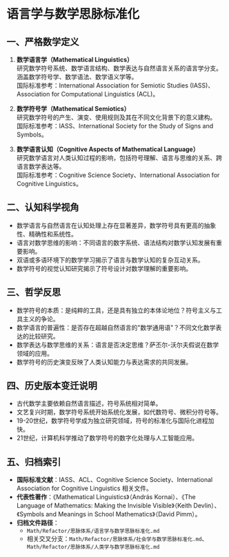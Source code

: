 # 语言学与数学思脉标准化

## 一、严格数学定义

1. **数学语言学（Mathematical Linguistics）**  
   研究数学符号系统、数学语言结构、数学表达与自然语言关系的语言学分支。涵盖数学符号学、数学语法、数学语义学等。  
   国际标准参考：International Association for Semiotic Studies (IASS)、Association for Computational Linguistics (ACL)。

2. **数学符号学（Mathematical Semiotics）**  
   研究数学符号的产生、演变、使用规则及其在不同文化背景下的意义建构。  
   国际标准参考：IASS、International Society for the Study of Signs and Symbols。

3. **数学语言认知（Cognitive Aspects of Mathematical Language）**  
   研究数学语言对人类认知过程的影响，包括符号理解、语言与思维的关系、跨语言数学表达等。  
   国际标准参考：Cognitive Science Society、International Association for Cognitive Linguistics。

## 二、认知科学视角

- 数学语言与自然语言在认知处理上存在显著差异，数学符号具有更高的抽象性、精确性和系统性。
- 语言对数学思维的影响：不同语言的数字系统、语法结构对数学认知发展有重要影响。
- 双语或多语环境下的数学学习揭示了语言与数学认知的复杂互动关系。
- 数学符号的视觉认知研究揭示了符号设计对数学理解的重要影响。

## 三、哲学反思

- 数学符号的本质：是纯粹的工具，还是具有独立的本体论地位？符号主义与工具主义的争论。
- 数学语言的普遍性：是否存在超越自然语言的"数学通用语"？不同文化数学表达的比较研究。
- 数学表达与数学思维的关系：语言是否决定思维？萨丕尔-沃尔夫假说在数学领域的应用。
- 数学符号的历史演变反映了人类认知能力与表达需求的共同发展。

## 四、历史版本变迁说明

- 古代数学主要依赖自然语言描述，符号系统相对简单。
- 文艺复兴时期，数学符号系统开始系统化发展，如代数符号、微积分符号等。
- 19-20世纪，数学符号学成为独立研究领域，符号的标准化与国际化进程加快。
- 21世纪，计算机科学推动了数学符号的数字化处理与人工智能应用。

## 五、归档索引

- **国际标准文献**：IASS、ACL、Cognitive Science Society、International Association for Cognitive Linguistics 相关文件。
- **代表性著作**：《Mathematical Linguistics》（András Kornai）、《The Language of Mathematics: Making the Invisible Visible》（Keith Devlin）、《Symbols and Meanings in School Mathematics》（David Pimm）。
- **归档文件路径**：  
  - `Math/Refactor/思脉体系/语言学与数学思脉标准化.md`  
  - 相关交叉分支：`Math/Refactor/思脉体系/社会学与数学思脉标准化.md`、`Math/Refactor/思脉体系/人类学与数学思脉标准化.md`
